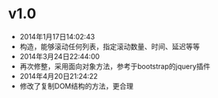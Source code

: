 # v1.0
* 2014年1月17日14:02:43
* 构造，能够滚动任何列表，指定滚动数量、时间、延迟等等
* 2014年3月24日22:44:00
* 再次修整，采用面向对象方法，参考于bootstrap的jquery插件
* 2014年4月20日21:24:22
* 修改了复制DOM结构的方法，更合理

